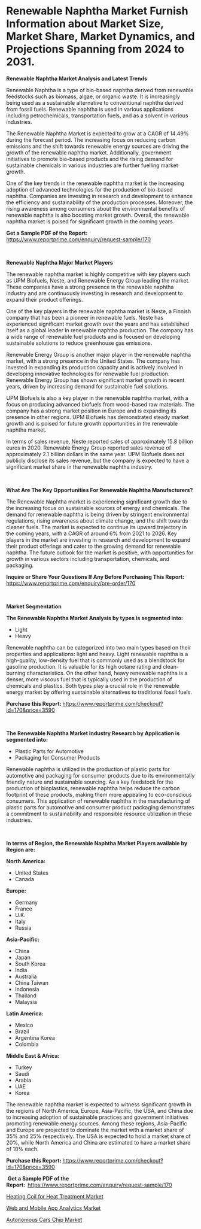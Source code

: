<p><h1>Renewable Naphtha Market Furnish Information about Market Size, Market Share, Market Dynamics, and Projections Spanning from 2024 to 2031.</h1></p><p><strong>Renewable Naphtha Market Analysis and Latest Trends</strong></p>
<p><p>Renewable Naphtha is a type of bio-based naphtha derived from renewable feedstocks such as biomass, algae, or organic waste. It is increasingly being used as a sustainable alternative to conventional naphtha derived from fossil fuels. Renewable naphtha is used in various applications including petrochemicals, transportation fuels, and as a solvent in various industries.</p><p>The Renewable Naphtha Market is expected to grow at a CAGR of 14.49% during the forecast period. The increasing focus on reducing carbon emissions and the shift towards renewable energy sources are driving the growth of the renewable naphtha market. Additionally, government initiatives to promote bio-based products and the rising demand for sustainable chemicals in various industries are further fuelling market growth.</p><p>One of the key trends in the renewable naphtha market is the increasing adoption of advanced technologies for the production of bio-based naphtha. Companies are investing in research and development to enhance the efficiency and sustainability of the production processes. Moreover, the rising awareness among consumers about the environmental benefits of renewable naphtha is also boosting market growth. Overall, the renewable naphtha market is poised for significant growth in the coming years.</p></p>
<p><strong>Get a Sample PDF of the Report:&nbsp;</strong> <a href="https://www.reportprime.com/enquiry/request-sample/170">https://www.reportprime.com/enquiry/request-sample/170</a></p>
<p>&nbsp;</p>
<p><strong>Renewable Naphtha Major Market Players</strong></p>
<p><p>The renewable naphtha market is highly competitive with key players such as UPM Biofuels, Neste, and Renewable Energy Group leading the market. These companies have a strong presence in the renewable naphtha industry and are continuously investing in research and development to expand their product offerings.</p><p>One of the key players in the renewable naphtha market is Neste, a Finnish company that has been a pioneer in renewable fuels. Neste has experienced significant market growth over the years and has established itself as a global leader in renewable naphtha production. The company has a wide range of renewable fuel products and is focused on developing sustainable solutions to reduce greenhouse gas emissions.</p><p>Renewable Energy Group is another major player in the renewable naphtha market, with a strong presence in the United States. The company has invested in expanding its production capacity and is actively involved in developing innovative technologies for renewable fuel production. Renewable Energy Group has shown significant market growth in recent years, driven by increasing demand for sustainable fuel solutions.</p><p>UPM Biofuels is also a key player in the renewable naphtha market, with a focus on producing advanced biofuels from wood-based raw materials. The company has a strong market position in Europe and is expanding its presence in other regions. UPM Biofuels has demonstrated steady market growth and is poised for future growth opportunities in the renewable naphtha market.</p><p>In terms of sales revenue, Neste reported sales of approximately 15.8 billion euros in 2020. Renewable Energy Group reported sales revenue of approximately 2.1 billion dollars in the same year. UPM Biofuels does not publicly disclose its sales revenue, but the company is expected to have a significant market share in the renewable naphtha industry.</p></p>
<p>&nbsp;</p>
<p><strong>What Are The Key Opportunities For Renewable Naphtha Manufacturers?</strong></p>
<p><p>The Renewable Naphtha market is experiencing significant growth due to the increasing focus on sustainable sources of energy and chemicals. The demand for renewable naphtha is being driven by stringent environmental regulations, rising awareness about climate change, and the shift towards cleaner fuels. The market is expected to continue its upward trajectory in the coming years, with a CAGR of around 6% from 2021 to 2026. Key players in the market are investing in research and development to expand their product offerings and cater to the growing demand for renewable naphtha. The future outlook for the market is positive, with opportunities for growth in various sectors including transportation, chemicals, and packaging.</p></p>
<p><strong>Inquire or Share Your Questions If Any Before Purchasing This Report:</strong> <a href="https://www.reportprime.com/enquiry/pre-order/170">https://www.reportprime.com/enquiry/pre-order/170</a></p>
<p>&nbsp;</p>
<p><strong>Market Segmentation</strong></p>
<p><strong>The Renewable Naphtha Market Analysis by types is segmented into:</strong></p>
<p><ul><li>Light</li><li>Heavy</li></ul></p>
<p><p>Renewable naphtha can be categorized into two main types based on their properties and applications: light and heavy. Light renewable naphtha is a high-quality, low-density fuel that is commonly used as a blendstock for gasoline production. It is valuable for its high octane rating and clean-burning characteristics. On the other hand, heavy renewable naphtha is a denser, more viscous fuel that is typically used in the production of chemicals and plastics. Both types play a crucial role in the renewable energy market by offering sustainable alternatives to traditional fossil fuels.</p></p>
<p><strong>Purchase this Report:&nbsp;</strong><a href="https://www.reportprime.com/checkout?id=170&price=3590">https://www.reportprime.com/checkout?id=170&price=3590</a></p>
<p>&nbsp;</p>
<p><strong>The Renewable Naphtha Market Industry Research by Application is segmented into:</strong></p>
<p><ul><li>Plastic Parts for Automotive</li><li>Packaging for Consumer Products</li></ul></p>
<p><p>Renewable naphtha is utilized in the production of plastic parts for automotive and packaging for consumer products due to its environmentally friendly nature and sustainable sourcing. As a key feedstock for the production of bioplastics, renewable naphtha helps reduce the carbon footprint of these products, making them more appealing to eco-conscious consumers. This application of renewable naphtha in the manufacturing of plastic parts for automotive and consumer product packaging demonstrates a commitment to sustainability and responsible resource utilization in these industries.</p></p>
<p>&nbsp;</p>
<p><strong>In terms of Region, the Renewable Naphtha Market Players available by Region are:</strong></p>
<p>
    <p> <strong> North America: </strong>
        <ul>
            <li>United States</li>
            <li>Canada</li>
        </ul>
        </p> 
    <p> <strong> Europe: </strong>
        <ul>
            <li>Germany</li>
            <li>France</li>
            <li>U.K.</li>
            <li>Italy</li>
            <li>Russia</li>
        </ul>
        </p> 
    <p> <strong> Asia-Pacific: </strong>
        <ul>
            <li>China</li>
            <li>Japan</li>
            <li>South Korea</li>
            <li>India</li>
            <li>Australia</li>
            <li>China Taiwan</li>
            <li>Indonesia</li>
            <li>Thailand</li>
            <li>Malaysia</li>
        </ul>
        </p> 
    <p> <strong> Latin America: </strong>
        <ul>
            <li>Mexico</li>
            <li>Brazil</li>
            <li>Argentina Korea</li>
            <li>Colombia</li>
        </ul>
        </p> 
    <p> <strong> Middle East & Africa: </strong>
        <ul>
            <li>Turkey</li>
            <li>Saudi</li>
            <li>Arabia</li>
            <li>UAE</li>
            <li>Korea</li>
        </ul>
    </p>
    </p>
<p><p>The renewable naphtha market is expected to witness significant growth in the regions of North America, Europe, Asia-Pacific, the USA, and China due to increasing adoption of sustainable practices and government initiatives promoting renewable energy sources. Among these regions, Asia-Pacific and Europe are projected to dominate the market with a market share of 35% and 25% respectively. The USA is expected to hold a market share of 20%, while North America and China are estimated to have a market share of 10% each.</p></p>
<p><strong>Purchase this Report: </strong><a href="https://www.reportprime.com/checkout?id=170&price=3590">https://www.reportprime.com/checkout?id=170&price=3590</a></p>
<p>&nbsp;<strong>Get a Sample PDF of the Report:&nbsp;&nbsp;</strong><a href="https://www.reportprime.com/enquiry/request-sample/170">https://www.reportprime.com/enquiry/request-sample/170</a></p>
<p><strong></strong></p>
<p><p><a href="https://view.publitas.com/reportprime-1/heating-coil-for-heat-treatment-market-with-the-goal-of-estimating-the-market-size-and-future-growth-potential-of-various-market-segments-based-on-component-applications-end-user-and-region/">Heating Coil for Heat Treatment Market</a></p><p><a href="https://view.publitas.com/reportprime-1/web-and-mobile-app-analytics-market-research-report-provides-thorough-industry-overview-which-offers-an-in-depth-analysis-of-product-trends-and-new-market-divisions/">Web and Mobile App Analytics Market</a></p><p><a href="https://view.publitas.com/reportprime-1/autonomous-cars-chip-market-research-report-provides-thorough-industry-overview-which-offers-an-in-depth-analysis-of-product-trends-and-new-market-divisions/">Autonomous Cars Chip Market</a></p></p>